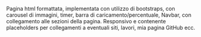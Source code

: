 Pagina html formattata, implementata con utilizzo di bootstraps, con carousel di immagini, timer, barra di caricamento/percentuale,
Navbar, con collegamento alle sezioni della pagina. Responsivo e contenente placeholders per collegamenti a eventuali siti, lavori,
mia pagina GitHub ecc.